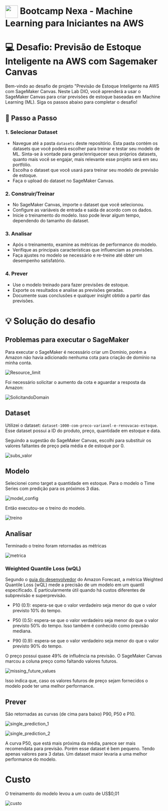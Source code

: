 <h1>
    <a href="https://www.dio.me/">
     <img align="center" width="40px" src="https://hermes.digitalinnovation.one/assets/diome/logo-minimized.png"></a>
    <span>Bootcamp Nexa - Machine Learning para Iniciantes na AWS</span>
</h1>

# :computer: Desafio: Previsão de Estoque Inteligente na AWS com Sagemaker Canvas

Bem-vindo ao desafio de projeto "Previsão de Estoque Inteligente na AWS com SageMaker Canvas. Neste Lab DIO, você aprenderá a usar o SageMaker Canvas para criar previsões de estoque baseadas em Machine Learning (ML). Siga os passos abaixo para completar o desafio!

## 🚀 Passo a Passo

### 1. Selecionar Dataset

-   Navegue até a pasta `datasets` deste repositório. Esta pasta contém os datasets que você poderá escolher para treinar e testar seu modelo de ML. Sinta-se à vontade para gerar/enriquecer seus próprios datasets, quanto mais você se engajar, mais relevante esse projeto será em seu portfólio.
-   Escolha o dataset que você usará para treinar seu modelo de previsão de estoque.
-   Faça o upload do dataset no SageMaker Canvas.

### 2. Construir/Treinar

-   No SageMaker Canvas, importe o dataset que você selecionou.
-   Configure as variáveis de entrada e saída de acordo com os dados.
-   Inicie o treinamento do modelo. Isso pode levar algum tempo, dependendo do tamanho do dataset.

### 3. Analisar

-   Após o treinamento, examine as métricas de performance do modelo.
-   Verifique as principais características que influenciam as previsões.
-   Faça ajustes no modelo se necessário e re-treine até obter um desempenho satisfatório.

### 4. Prever

-   Use o modelo treinado para fazer previsões de estoque.
-   Exporte os resultados e analise as previsões geradas.
-   Documente suas conclusões e qualquer insight obtido a partir das previsões.

# :bulb: Solução do desafio

## Problemas para executar o SageMaker

Para executar o SageMaker é necessário criar um Domínio, porém a Amazon não havia adicionado nenhuma cota para criação de domínio na minha conta.

![Resource_limit](https://github.com/tsdes-santiago/projetoDIOawsSagemakerCanvasEstoque/assets/139132478/5100972a-c569-4d87-8506-c60f906b48e4)

Foi necessário solicitar o aumento da cota e aguardar a resposta da Amazon:

![SolicitandoDomain](https://github.com/tsdes-santiago/projetoDIOawsSagemakerCanvasEstoque/assets/139132478/e2a733ce-941f-4075-acc3-da0baeca107f)

## Dataset

Utilizei o dataset: ```dataset-1000-com-preco-variavel-e-renovacao-estoque```. Esse dataset possui a ID do produto, preço, quantidade em estoque e data. 

Seguindo a sugestão do SageMaker Canvas, escolhi para substituir os valores faltantes de preço pela média e de estoque por 0.

![subs_valor](https://github.com/tsdes-santiago/projetoDIOawsSagemakerCanvasEstoque/assets/139132478/1b47497b-048f-432e-81fe-387a0eb9f360)

## Modelo

Selecionei como target a quantidade em estoque. Para o modelo o Time Series com predição para os próximos 3 dias.

![model_config](https://github.com/tsdes-santiago/projetoDIOawsSagemakerCanvasEstoque/assets/139132478/cd3cce54-2569-4a6d-8788-cd77b6c565b0)

Então executou-se o treino do modelo. 

![treino](https://github.com/tsdes-santiago/projetoDIOawsSagemakerCanvasEstoque/assets/139132478/92093796-b948-4e4e-8f85-b527d7e8073b)

## Analisar

Terminado o treino foram retornadas as métricas

![metrica](https://github.com/tsdes-santiago/projetoDIOawsSagemakerCanvasEstoque/assets/139132478/c7e710ad-3485-4092-a81e-857038049767)

### Weighted Quantile Loss (wQL)

Segundo o [guia do desenvolvedor](https://docs.aws.amazon.com/pt_br/forecast/latest/dg/metrics.html) do Amazon Forecast, a métrica Weighted Quantile Loss (wQL) mede a precisão de um modelo em um quantil especificado. É particularmente útil quando há custos diferentes de subprevisão e superprevisão.

- P10 (0.1): espera-se que o valor verdadeiro seja menor do que o valor previsto 10% do tempo.

- P50 (0.5): espera-se que o valor verdadeiro seja menor do que o valor previsto 50% do tempo. Isso também é conhecido como previsão mediana.

- P90 (0.9): espera-se que o valor verdadeiro seja menor do que o valor previsto 90% do tempo.

O preço possui quase 49% de influência na previsão. O SageMaker Canvas marcou a coluna preço como faltando valores futuros.

![missing_future_values](https://github.com/tsdes-santiago/projetoDIOawsSagemakerCanvasEstoque/assets/139132478/a15e646a-349c-4be4-8ae7-814ee8673110)

Isso indica que, caso os valores futuros de preço sejam fornecidos o modelo pode ter uma melhor performance. 

## Prever

São retornadas as curvas (de cima para baixo) P90, P50 e P10. 

![single_prediction_1](https://github.com/tsdes-santiago/projetoDIOawsSagemakerCanvasEstoque/assets/139132478/f967a04f-6a0c-4405-8dbe-8a353b07122f)

![single_prediction_2](https://github.com/tsdes-santiago/projetoDIOawsSagemakerCanvasEstoque/assets/139132478/384e733c-9f67-42eb-8fbc-ad91ed0fe484)

A curva P50, que está mais próxima da média, parece ser mais recomendata para previsão. Porém esse dataset é bem pequeno. Tendo apenas valores para 3 datas. Um dataset maior levaria a uma melhor performance do modelo.

# Custo

O treinamento do modelo levou a um custo de US$0,01

![custo](https://github.com/tsdes-santiago/projetoDIOawsSagemakerCanvasEstoque/assets/139132478/3c2c64bd-f01b-4f92-b82a-729067992aa2)
